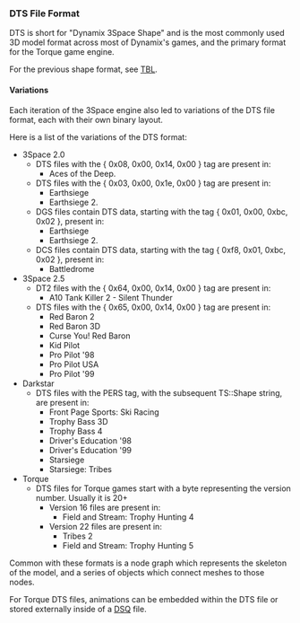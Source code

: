 ### DTS File Format

DTS is short for "Dynamix 3Space Shape" and is the most commonly used 3D model format across most of Dynamix's games, and the primary format for the Torque game engine.

For the previous shape format, see [TBL](TBL.md).

#### Variations

Each iteration of the 3Space engine also led to variations of the DTS file format, each with their own binary layout.

Here is a list of the variations of the DTS format:

* 3Space 2.0
    * DTS files with the { 0x08, 0x00, 0x14, 0x00 } tag are present in:
        * Aces of the Deep.
    * DTS files with the { 0x03, 0x00, 0x1e, 0x00 } tag are present in:
        * Earthsiege
        * Earthsiege 2.
    * DGS files contain DTS data, starting with the tag { 0x01, 0x00, 0xbc, 0x02 }, present in:
        * Earthsiege
        * Earthsiege 2.
    * DCS files contain DTS data, starting with the tag { 0xf8, 0x01, 0xbc, 0x02 }, present in:
        * Battledrome
* 3Space 2.5
    * DT2 files with the { 0x64, 0x00, 0x14, 0x00 } tag are present in:
        * A10 Tank Killer 2 - Silent Thunder
    * DTS files with the { 0x65, 0x00, 0x14, 0x00 } tag are present in:
        * Red Baron 2
        * Red Baron 3D
        * Curse You! Red Baron
        * Kid Pilot
        * Pro Pilot '98
        * Pro Pilot USA
        * Pro Pilot '99
* Darkstar
    * DTS files with the PERS tag, with the subsequent TS::Shape string, are present in:
        * Front Page Sports: Ski Racing
        * Trophy Bass 3D
        * Trophy Bass 4
        * Driver's Education '98
        * Driver's Education '99
        * Starsiege
        * Starsiege: Tribes
* Torque
    * DTS files for Torque games start with a byte representing the version number. Usually it is 20+
        * Version 16 files are present in:
            * Field and Stream: Trophy Hunting 4
        * Version 22 files are present in:
            * Tribes 2
            * Field and Stream: Trophy Hunting 5

Common with these formats is a node graph which represents the skeleton of the model, and a series of objects which connect meshes to those nodes.

For Torque DTS files, animations can be embedded within the DTS file or stored externally inside of a [DSQ](DSQ.md) file.